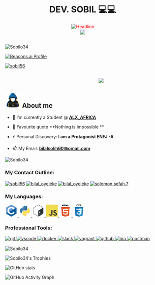 <h1 align="center"> DEV. SOBIL 💻💻 </h1>
 <div align="center" style="color: red;">
  <img src="https://readme-typing-svg.herokuapp.com?color=0000FF&size=32&center=true&vCenter=true&width=600&height=50&lines=Hello,+I'm+Sobil+%F0%9F%91%8B;+++Full-Stack+Developer;Software+Engineer;Protagonist+in+Agile+Technology;Freelancer;AI+Enthusiast;" alt="Headline" />
</div>

<div align="center">
   <a>
<img align = "center" src = "https://media.giphy.com/media/ZVik7pBtu9dNS/giphy.gif" />
   </a>
</div>

<br>

<p align="left"> <img src="https://komarev.com/ghpvc/?username=Sobilo34&label=Profile%20views&color=0e75b6&style=flat" alt="Sobilo34" /> </p>

[![Beacons.ai Profile](https://img.shields.io/badge/About_Me-Sobil-9cf?style=for-the-badge&logo=beacons&color=blue)](https://beacons.ai/sobil56)

<p align="left"> <a href="https://twitter.com/sobil56" target="blank"><img src="https://img.shields.io/twitter/follow/sobil56?logo=twitter&style=for-the-badge" alt="sobil56" /></a> </p>

<br>
<div align="right">
  <img align="right" src="https://media.giphy.com/media/kPslaI0bx9mu3bm5no/giphy.gif" width="200px"/>
</div>
<br>


## <picture><img src = "https://github.com/0xAbdulKhalid/0xAbdulKhalid/raw/main/assets/mdImages/about_me.gif" width = 50px></picture> **About me**

- 🔭 I’m currently a Student @ [**ALX_AFRICA**](https://www.alxafrica.com)

- 💬 Favourite quote **Nothing is impossible **

- ⚡ Personal Discovery: **I am a Protagonist ENFJ -A**

- 📫 My Email: **bilalsolih60@gmail.com**


 <p align="left">
  <img src="https://github-readme-streak-stats.herokuapp.com/?user=Sobilo34&theme=algolia" alt="Sobilo34" />
</p>


<h3 align="left">My Contact Outline:</h3>
<p align="left">
<a href="https://twitter.com/sobil56" target="blank"><img align="center" src="https://raw.githubusercontent.com/rahuldkjain/github-profile-readme-generator/master/src/images/icons/Social/twitter.svg" alt="sobil56" height="30" width="40" /></a>
<a href="https://www.linkedin.com/in/bilal-oyeleke-98202825b" target="blank"><img align="center" src="https://raw.githubusercontent.com/rahuldkjain/github-profile-readme-generator/master/src/images/icons/Social/linked-in-alt.svg" alt="bilal_oyeleke" height="30" width="40" /></a>
<a href="https://www.instagram.com/bilaloyeleke/" target="_blank"><img align="center" src="https://raw.githubusercontent.com/rahuldkjain/github-profile-readme-generator/master/src/images/icons/Social/instagram.svg" alt="bilal_oyeleke" height="30" width="40" /></a>
<a href="https://m.facebook.com/bilaloyeleke" target="blank"><img align="center" src="https://raw.githubusercontent.com/rahuldkjain/github-profile-readme-generator/master/src/images/icons/Social/facebook.svg" alt="solomon.sefah.7" height="30" width="40" /></a>
</p>

<h3 align="left">My Languages:</h3>
<p align="left">
  <a href="https://www.cprogramming.com/" target="_blank" rel="noreferrer">
    <img src="https://raw.githubusercontent.com/devicons/devicon/master/icons/c/c-original.svg" alt="c" width="40" height="40"/>
  </a>

   <a href="https://www.python.org" target="_blank" rel="noreferrer">
    <img src="https://raw.githubusercontent.com/devicons/devicon/master/icons/python/python-original.svg" alt="python" width="40" height="40"/>
  </a>

   <a href="https://en.wikipedia.org/wiki/Bash_(Unix_shell)" target="_blank" rel="noreferrer">
    <img src="https://raw.githubusercontent.com/devicons/devicon/master/icons/bash/bash-original.svg" alt="shell" width="40" height="40"/>
  </a>
  
  <a href="https://developer.mozilla.org/en-US/docs/Web/JavaScript" target="_blank" rel="noreferrer">
    <img src="https://raw.githubusercontent.com/devicons/devicon/master/icons/javascript/javascript-original.svg" alt="javascript" width="40" height="40"/>
  </a>

  <a href="https://www.w3schools.com/html/" target="_blank" rel="noreferrer">
    <img src="https://raw.githubusercontent.com/devicons/devicon/master/icons/html5/html5-original-wordmark.svg" alt="html5" width="40" height="40"/>
  </a>
  <a href="https://www.w3schools.com/css/" target="_blank" rel="noreferrer">
    <img src="https://raw.githubusercontent.com/devicons/devicon/master/icons/css3/css3-original-wordmark.svg" alt="css3" width="40" height="40"/>
  </a>
</p>

<h3 align="left">Professional Tools:</h3>
<p align="left">
  <a href="https://git-scm.com/" target="_blank" rel="noreferrer">
    <img src="https://www.vectorlogo.zone/logos/git-scm/git-scm-icon.svg" alt="git" width="40" height="40"/>
  </a>
 
  <a href="https://code.visualstudio.com/" target="_blank" rel="noreferrer">
    <img src="https://www.vectorlogo.zone/logos/visualstudio_code/visualstudio_code-icon.svg" alt="vscode" width="40" height="40"/>
  </a>
  
  <a href="https://www.docker.com/" target="_blank" rel="noreferrer">
    <img src="https://www.vectorlogo.zone/logos/docker/docker-icon.svg" alt="docker" width="40" height="40"/>
  </a>
  
  <a href="https://slack.com/" target="_blank" rel="noreferrer">
    <img src="https://www.vectorlogo.zone/logos/slack/slack-icon.svg" alt="slack" width="40" height="40"/>
  </a>
  
  <a href="https://www.vagrantup.com/" target="_blank" rel="noreferrer">
    <img src="https://www.vectorlogo.zone/logos/vagrantup/vagrantup-icon.svg" alt="vagrant" width="40" height="40"/>
  </a>
  <a href="https://github.com/" target="_blank" rel="noreferrer">
    <img src="https://www.vectorlogo.zone/logos/github/github-icon.svg" alt="github" width="40" height="40"/>
  </a>

  <a href="https://www.atlassian.com/software/jira" target="_blank" rel="noreferrer">
    <img src="https://www.vectorlogo.zone/logos/atlassian_jira/atlassian_jira-icon.svg" alt="jira" width="40" height="40"/>
  </a>
  
  <a href="https://www.postman.com/" target="_blank" rel="noreferrer">
    <img src="https://www.vectorlogo.zone/logos/getpostman/getpostman-icon.svg" alt="postman" width="40" height="40"/>
  </a>
</p>


<p align="left">
   <img align="center" src="https://github-readme-stats.vercel.app/api/top-langs?username=Sobilo34&theme=algolia&show_icons=true&locale=en&layout=compact" alt="Sobilo34" />
</p>

<p align="left">
  <img src="https://github-profile-trophy.vercel.app/?username=Sobilo34&theme=algolia&column=3&row=2&margin-w=15&margin-h=15&no-bg=false" alt="Sobilo34's Trophies" />
</p>

![GitHub stats](https://github-readme-stats.vercel.app/api?username=Sobilo34&theme=algolia&show_icons=true&count_private=true&hide_title=true)

 <img src="https://github-readme-activity-graph.vercel.app/graph?username=Sobilo34&theme=high-contrast&height=250" alt="GitHub Activity Graph">

 
